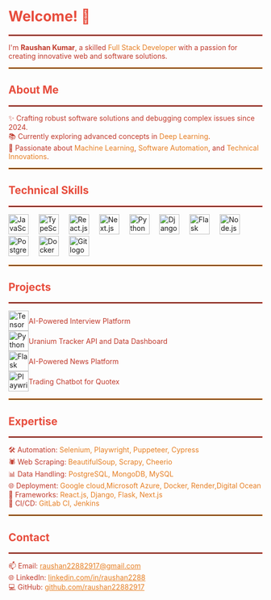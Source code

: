 <h1 align="left" style="color: #e74c3c;">Welcome! 👋</h1>
<hr style="border: 1px solid #e74c3c;" />

<p align="left" style="color: #c0392b;">
    I'm <span style="font-weight: bold;">Raushan Kumar</span>, a skilled <span style="color: #e67e22;">Full Stack Developer</span> with a passion for creating innovative web and software solutions.
</p>

<hr style="border: 1px solid #e67e22;" />

<h2 align="left" style="color: #e74c3c;">About Me</h2>
<hr style="border: 1px solid #e74c3c;" />

<p align="left" style="color: #c0392b;">
    ✨ Crafting robust software solutions and debugging complex issues since 2024.<br>
    📚 Currently exploring advanced concepts in <span style="color: #e67e22;">Deep Learning</span>.<br>
    🚀 Passionate about <span style="color: #e67e22;">Machine Learning</span>, <span style="color: #e67e22;">Software Automation</span>, and <span style="color: #e67e22;">Technical Innovations</span>.
</p>

<hr style="border: 1px solid #e67e22;" />

<h2 align="left" style="color: #e74c3c;">Technical Skills</h2>
<hr style="border: 1px solid #e74c3c;" />

<div align="left">
    <img src="https://cdn.jsdelivr.net/gh/devicons/devicon/icons/javascript/javascript-original.svg" height="40" alt="JavaScript logo" />
    <img width="12" />
    <img src="https://cdn.jsdelivr.net/gh/devicons/devicon/icons/typescript/typescript-original.svg" height="40" alt="TypeScript logo" />
    <img width="12" />
    <img src="https://cdn.jsdelivr.net/gh/devicons/devicon/icons/react/react-original.svg" height="40" alt="React.js logo" />
    <img width="12" />
    <img src="https://cdn.jsdelivr.net/gh/devicons/devicon/icons/nextjs/nextjs-original.svg" height="40" alt="Next.js logo" />
    <img width="12" />
    <img src="https://cdn.jsdelivr.net/gh/devicons/devicon/icons/python/python-original.svg" height="40" alt="Python logo" />
    <img width="12" />
    <img src="https://cdn.jsdelivr.net/gh/devicons/devicon/icons/django/django-original.svg" height="40" alt="Django logo" />
    <img width="12" />
    <img src="https://cdn.jsdelivr.net/gh/devicons/devicon/icons/flask/flask-original.svg" height="40" alt="Flask logo" />
    <img width="12" />
    <img src="https://cdn.jsdelivr.net/gh/devicons/devicon/icons/nodejs/nodejs-original.svg" height="40" alt="Node.js logo" />
    <img width="12" />
    <img src="https://cdn.jsdelivr.net/gh/devicons/devicon/icons/postgresql/postgresql-original.svg" height="40" alt="PostgreSQL logo" />
    <img width="12" />
    <img src="https://cdn.jsdelivr.net/gh/devicons/devicon/icons/docker/docker-original.svg" height="40" alt="Docker logo" />
    <img width="12" />
    <img src="https://cdn.jsdelivr.net/gh/devicons/devicon/icons/git/git-original.svg" height="40" alt="Git logo" />
</div>

<hr style="border: 1px solid #e67e22;" />

<h2 align="left" style="color: #e74c3c;">Projects</h2>
<hr style="border: 1px solid #e74c3c;" />

<div align="left">
    <div style="display: flex; align-items: center;">
        <img src="https://cdn.jsdelivr.net/gh/devicons/devicon/icons/tensorflow/tensorflow-original.svg" height="40" alt="TensorFlow logo" />
        <span style="color: #c0392b;">AI-Powered Interview Platform</span>
    </div>
    <div style="display: flex; align-items: center;">
        <img src="https://cdn.jsdelivr.net/gh/devicons/devicon/icons/python/python-original.svg" height="40" alt="Python logo" />
        <span style="color: #c0392b;">Uranium Tracker API and Data Dashboard</span>
    </div>
    <div style="display: flex; align-items: center;">
        <img src="https://cdn.jsdelivr.net/gh/devicons/devicon/icons/flask/flask-original.svg" height="40" alt="Flask logo" />
        <span style="color: #c0392b;">AI-Powered News Platform</span>
    </div>
    <div style="display: flex; align-items: center;">
        <img src="https://cdn.jsdelivr.net/gh/devicons/devicon/icons/playwright/playwright-original.svg" height="40" alt="Playwright logo" />
        <span style="color: #c0392b;">Trading Chatbot for Quotex</span>
    </div>
</div>

<hr style="border: 1px solid #e67e22;" />

<h2 align="left" style="color: #e74c3c;">Expertise</h2>
<hr style="border: 1px solid #e74c3c;" />

<p align="left" style="color: #c0392b;">
    🛠 Automation: <span style="color: #e67e22;">Selenium, Playwright, Puppeteer, Cypress</span><br>
    🕷 Web Scraping: <span style="color: #e67e22;">BeautifulSoup, Scrapy, Cheerio</span><br>
    📊 Data Handling: <span style="color: #e67e22;">PostgreSQL, MongoDB, MySQL</span><br>
    🌐 Deployment: <span style="color: #e67e22;">Google cloud,Microsoft Azure, Docker, Render,Digital Ocean</span><br>
    🚀 Frameworks: <span style="color: #e67e22;">React.js, Django, Flask, Next.js</span><br>
    🔄 CI/CD: <span style="color: #e67e22;">GitLab CI, Jenkins</span>
</p>

<hr style="border: 1px solid #e67e22;" />

<h2 align="left" style="color: #e74c3c;">Contact</h2>
<hr style="border: 1px solid #e74c3c;" />

<p align="left" style="color: #c0392b;">
    📫 Email: <a href="mailto:raushan22882917@gmail.com" style="color: #e67e22;">raushan22882917@gmail.com</a><br>
    🌐 LinkedIn: <a href="https://www.linkedin.com/in/raushan2288/" style="color: #e67e22;">linkedin.com/in/raushan2288</a><br>
    💻 GitHub: <a href="https://github.com/raushan22882917" style="color: #e67e22;">github.com/raushan22882917</a>
</p>
